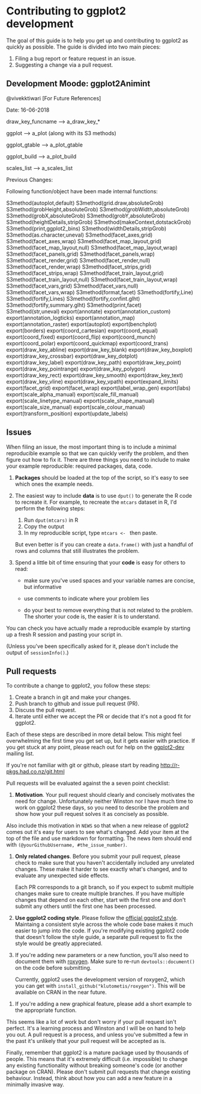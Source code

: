 # Contributing to ggplot2 development

The goal of this guide is to help you get up and contributing to ggplot2 as quickly as possible. The guide is divided into two main pieces:

1. Filing a bug report or feature request in an issue.
1. Suggesting a change via a pull request.

## Development Moode: ggplot2Animint 

@vivekktiwari [For Future References]

Date: 16-06-2018

draw_key_funcname --> a_draw_key_*

ggplot --> a_plot
(along with its S3 methods)

ggplot_gtable --> a_plot_gtable

ggplot_build --> a_plot_build

scales_list --> a_scales_list


Previous Changes:

Following function/object have been made internal functions: 

S3method(autoplot,default)
S3method(grid.draw,absoluteGrob)
S3method(grobHeight,absoluteGrob)
S3method(grobWidth,absoluteGrob)
S3method(grobX,absoluteGrob)
S3method(grobY,absoluteGrob)
S3method(heightDetails,stripGrob)
S3method(makeContext,dotstackGrob)
S3method(print,ggplot2_bins)
S3method(widthDetails,stripGrob)
S3method(as.character,uneval)
S3method(facet_axes,grid)
S3method(facet_axes,wrap)
S3method(facet_map_layout,grid)
S3method(facet_map_layout,null)
S3method(facet_map_layout,wrap)
S3method(facet_panels,grid)
S3method(facet_panels,wrap)
S3method(facet_render,grid)
S3method(facet_render,null)
S3method(facet_render,wrap)
S3method(facet_strips,grid)
S3method(facet_strips,wrap)
S3method(facet_train_layout,grid)
S3method(facet_train_layout,null)
S3method(facet_train_layout,wrap)
S3method(facet_vars,grid)
S3method(facet_vars,null)
S3method(facet_vars,wrap)
S3method(format,facet)
S3method(fortify,Line)
S3method(fortify,Lines)
S3method(fortify,confint.glht)
S3method(fortify,summary.glht)
S3method(print,facet)
S3method(str,uneval)
export(annotate)
export(annotation_custom)
export(annotation_logticks)
export(annotation_map)
export(annotation_raster)
export(autoplot)
export(benchplot)
export(borders)
export(coord_cartesian)
export(coord_equal)
export(coord_fixed) 
export(coord_flip)
export(coord_munch)
export(coord_polar)
export(coord_quickmap)
export(coord_trans)
export(draw_key_abline)
export(draw_key_blank)
export(draw_key_boxplot)
export(draw_key_crossbar)
export(draw_key_dotplot)
export(draw_key_label)
export(draw_key_path)
export(draw_key_point)
export(draw_key_pointrange)
export(draw_key_polygon)
export(draw_key_rect)
export(draw_key_smooth)
export(draw_key_text)
export(draw_key_vline)
export(draw_key_vpath)
export(expand_limits)
export(facet_grid)
export(facet_wrap)
export(label_wrap_gen)
export(labs)
export(scale_alpha_manual)
export(scale_fill_manual)
export(scale_linetype_manual)
export(scale_shape_manual)
export(scale_size_manual)
export(scale_colour_manual)
export(transform_position)
export(update_labels)


## Issues

When filing an issue, the most important thing is to include a minimal reproducible example so that we can quickly verify the problem, and then figure out how to fix it. There are three things you need to include to make your example reproducible: required packages, data, code.

1.  **Packages** should be loaded at the top of the script, so it's easy to
    see which ones the example needs.
  
1.  The easiest way to include **data** is to use `dput()` to generate the R code 
    to recreate it. For example, to recreate the `mtcars` dataset in R,
    I'd perform the following steps:
  
       1. Run `dput(mtcars)` in R
       2. Copy the output
       3. In my reproducible script, type `mtcars <- ` then paste.
       
    But even better is if you can create a `data.frame()` with just a handful
    of rows and columns that still illustrates the problem.
  
1.  Spend a little bit of time ensuring that your **code** is easy for others to
    read:
  
    * make sure you've used spaces and your variable names are concise, but
      informative
  
    * use comments to indicate where your problem lies
  
    * do your best to remove everything that is not related to the problem.  
     The shorter your code is, the easier it is to understand.

You can check you have actually made a reproducible example by starting up a fresh R session and pasting your script in.

(Unless you've been specifically asked for it, please don't include the output of `sessionInfo()`.)

## Pull requests

To contribute a change to ggplot2, you follow these steps:

1. Create a branch in git and make your changes.
1. Push branch to github and issue pull request (PR).
1. Discuss the pull request.
1. Iterate until either we accept the PR or decide that it's not
   a good fit for ggplot2.

Each of these steps are described in more detail below. This might feel overwhelming the first time you get set up, but it gets easier with practice. If you get stuck at any point, please reach out for help on the [ggplot2-dev](https://groups.google.com/forum/#!forum/ggplot2-dev) mailing list.

If you're not familiar with git or github, please start by reading <http://r-pkgs.had.co.nz/git.html>

<!--
* [ ] Motivate the change in one paragraph, and include it in NEWS.
      In parentheses, reference your github user name and this issue:
      `(@hadley, #1234)`
* [ ] Check pull request only includes relevant changes.
* [ ] Use the [official style](http://adv-r.had.co.nz/Style.html).
* [ ] Update documentation and re-run roxygen2
* [ ] Add test, if bug in non-graphical function
* [ ] Add visual test, if bug in graphical function
* [ ] Add minimal example, if new graphical feature

See http://docs.ggplot2.org/dev/vignettes/development.html for more details.
--->

Pull requests will be evaluated against the a seven point checklist:

1.  __Motivation__. Your pull request should clearly and concisely motivates the
   need for change. Unfortunately neither Winston nor I have much time to
   work on ggplot2 these days, so you need to describe the problem and show
   how your pull request solves it as concisely as possible.

   Also include this motivation in `NEWS` so that when a new release of
   ggplot2 comes out it's easy for users to see what's changed. Add your
   item at the top of the file and use markdown for formatting. The
   news item should end with `(@yourGithubUsername, #the_issue_number)`.

1.  __Only related changes__. Before you submit your pull request, please
    check to make sure that you haven't accidentally included any unrelated
    changes. These make it harder to see exactly what's changed, and to
    evaluate any unexpected side effects.

    Each PR corresponds to a git branch, so if you expect to submit
    multiple changes make sure to create multiple branches. If you have
    multiple changes that depend on each other, start with the first one
    and don't submit any others until the first one has been processed.

1.  __Use ggplot2 coding style__. Please follow the
    [official ggplot2 style](http://adv-r.had.co.nz/Style.html). Maintaing
    a consistent style across the whole code base makes it much easier to
    jump into the code. If you're modifying existing ggplot2 code that
    doesn't follow the style guide, a separate pull request to fix the
    style would be greatly appreciated.

1.  If you're adding new parameters or a new function, you'll also need
    to document them with [roxygen](https://github.com/klutometis/roxygen).
    Make sure to re-run `devtools::document()` on the code before submitting.

    Currently, ggplot2 uses the development version of roxygen2, which you
    can get with `install_github("klutometis/roxygen")`. This will be
    available on CRAN in the near future.

<!--
1.  If fixing a bug or adding a new feature to a non-graphical function,
    please add a [testthat](https://github.com/hadley/testthat) unit test.

1.  If fixing a bug in the visual output, please add a visual test.
    (Instructions to follow soon)
-->

1.  If you're adding a new graphical feature, please add a short example
    to the appropriate function.

This seems like a lot of work but don't worry if your pull request isn't perfect. It's a learning process and Winston and I will be on hand to help you out. A pull request is a process, and unless you've submitted a few in the past it's unlikely that your pull request will be accepted as is.

Finally, remember that ggplot2 is a mature package used by thousands of people. This means that it's extremely difficult (i.e. impossible) to change any existing functionality without breaking someone's code (or another package on CRAN). Please don't submit pull requests that change existing behaviour. Instead, think about how you can add a new feature in a minimally invasive way.
